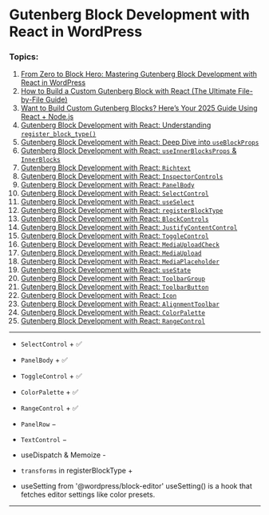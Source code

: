 # Gutenberg Block Development with React in WordPress

### Topics:

1. [From Zero to Block Hero: Mastering Gutenberg Block Development with React in WordPress](1-Gutenberg-React-Basics.md)
2. [How to Build a Custom Gutenberg Block with React (The Ultimate File-by-File Guide)](2-Gutenberg-React-File-structure.md)
3. [Want to Build Custom Gutenberg Blocks? Here’s Your 2025 Guide Using React + Node.js](3-Gutenberg-React-installation-with-nodeJS.md)
4. [Gutenberg Block Development with React: Understanding `register_block_type()`](4-register_block_type.md)
5. [Gutenberg Block Development with React: Deep Dive into `useBlockProps`](5-useBlockProps.md)
6. [Gutenberg Block Development with React: `useInnerBlocksProps` & `InnerBlocks`](6-useInnerBlocksProps-&-InnerBlocks.md)
7. [Gutenberg Block Development with React: `Richtext`](7-Richtext.md)
8. [Gutenberg Block Development with React: `InspectorControls`](8-InspectorControls.md)
9. [Gutenberg Block Development with React: `PanelBody`](9-PanelBody.md)
10. [Gutenberg Block Development with React: `SelectControl`](10-SelectControl.md)
11. [Gutenberg Block Development with React: `useSelect`](11-useSelect.md)
12. [Gutenberg Block Development with React: `registerBlockType`](12-registerBlockType.md)
13. [Gutenberg Block Development with React: `BlockControls`](13-BlockControls.md)
14. [Gutenberg Block Development with React: `JustifyContentControl`](14-JustifyContentControl.md)
15. [Gutenberg Block Development with React: `ToggleControl`](15-ToggleControl.md)
16. [Gutenberg Block Development with React: `MediaUploadCheck`](16-MediaUploadCheck.md)
17. [Gutenberg Block Development with React: `MediaUpload`](17-MediaUpload.md)
18. [Gutenberg Block Development with React: `MediaPlaceholder`](18-MediaPlaceholder.md)
19. [Gutenberg Block Development with React: `useState`](19-useState.md)
20. [Gutenberg Block Development with React: `ToolbarGroup`](20-ToolbarGroup.md)
21. [Gutenberg Block Development with React: `ToolbarButton`](21-ToolbarButton.md)
22. [Gutenberg Block Development with React: `Icon`](22-Icon.md)
23. [Gutenberg Block Development with React: `AlignmentToolbar`](23-AlignmentToolbar.md)
24. [Gutenberg Block Development with React: `ColorPalette`](24-ColorPalette.md)
25. [Gutenberg Block Development with React: `RangeControl`](25-RangeControl.md)

---

- `SelectControl` + ✅
- `PanelBody` + ✅
- `ToggleControl` + ✅
- `ColorPalette` + ✅
- `RangeControl` + ✅
- `PanelRow` −
- `TextControl` −





- useDispatch & Memoize -
- `transforms` in registerBlockType +
- useSetting from '@wordpress/block-editor'
useSetting() is a hook that fetches editor settings like color presets.

---